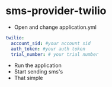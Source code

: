 # sms-provider-twilio
- Open and change application.yml
```yml
twilio:
  account_sid: #your account sid
  auth_token: #your auth token
  trial_number: # your trial number
```
- Run the application
- Start sending sms's
- That simple
